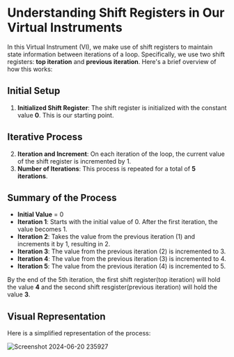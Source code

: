 # Understanding Shift Registers in Our Virtual Instruments

In this Virtual Instrument (VI), we make use of shift registers to maintain state information between iterations of a loop. Specifically, we use two shift registers: **top iteration** and **previous iteration**. Here's a brief overview of how this works:

## Initial Setup

1. **Initialized Shift Register**: The shift register is initialized with the constant value **0**. This is our starting point.

## Iterative Process

2. **Iteration and Increment**: On each iteration of the loop, the current value of the shift register is incremented by 1.
3. **Number of Iterations**: This process is repeated for a total of **5 iterations**.

## Summary of the Process
- **Initial Value** = 0
- **Iteration 1**: Starts with the initial value of 0. After the first iteration, the value becomes 1.
- **Iteration 2**: Takes the value from the previous iteration (1) and increments it by 1, resulting in 2.
- **Iteration 3**: The value from the previous iteration (2) is incremented to 3.
- **Iteration 4**: The value from the previous iteration (3) is incremented to 4.
- **Iteration 5**: The value from the previous iteration (4) is incremented to 5.

By the end of the 5th iteration, the first shift register(top iteration) will hold the value **4** and the second shift resgister(previous iteration) will hold the value **3**.

## Visual Representation

Here is a simplified representation of the process:

![Screenshot 2024-06-20 235927](https://github.com/Olowo-samuel/Sam-LabVIEW-Files/assets/107564106/2785c645-e0d0-4bb2-94ee-d026ad4f170a)
